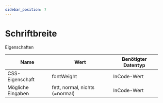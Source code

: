 ```yaml
---
sidebar_position: 7
---
```


# Schriftbreite

Eigenschaften

| Name              | Wert              | Benötigter Datentyp   |
| ----              | ----              | --------------------- |
| CSS-Eigenschaft   | fontWeight    | InCode-Wert           |
| Mögliche Eingaben | fett, normal, nichts (=normal) | InCode-Wert           |